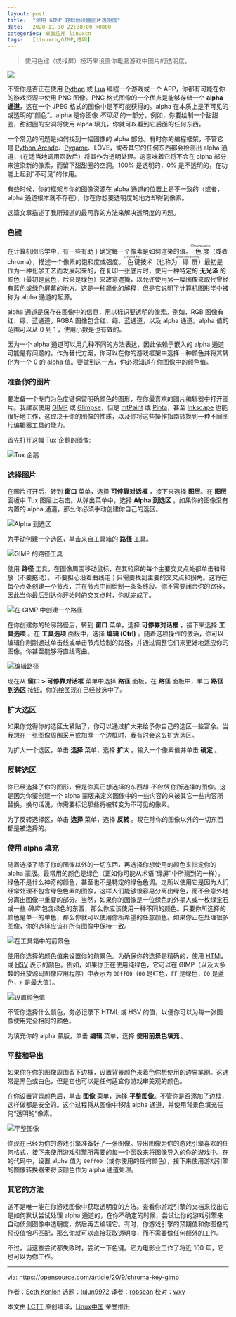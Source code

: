 ```yaml
---
layout: post
title:	"使用 GIMP 轻松地设置图片透明度"
date:	2020-11-30 22:38:00 +0800 
categories:	桌面应用 linuxcn 
tags:	[linuxcn,GIMP,透明]
---
```




> 
> 使用色键（或绿屏）技巧来设置你电脑游戏中图片的透明度。
> 
> 
> 


![](/Asserts/Images/album/202011/30/223815rdmrgx1109ngng0g.jpg)


不管你是否正在使用 [Python](https://opensource.com/article/17/10/python-101) 或 [Lua](https://opensource.com/article/17/4/how-program-games-raspberry-pi) 编程一个游戏或一个 APP，你都有可能在你的游戏资源中使用 PNG 图像。PNG 格式图像的一个优点是能够存储一个 **alpha 通道**，这在一个 JPEG 格式的图像中是不可能获得的。alpha 在本质上是不可见的或透明的“颜色”。alpha 是你图像 *不可见* 的一部分。例如，你要绘制一个甜甜圈，甜甜圈的空洞将使用 alpha 填充，你就可以看到它后面的任何东西。


一个常见的问题是如何找到一幅图像的 alpha 部分。有时你的编程框架，不管它是 [Python Arcade](https://opensource.com/article/18/4/easy-2d-game-creation-python-and-arcade)、[Pygame](https://opensource.com/article/17/12/game-framework-python)、LÖVE，或者其它的任何东西都会检测出 alpha 通道，（在适当地调用函数后）将其作为透明处理。这意味着它将不会在 alpha 部分来渲染新的像素，而留下甜甜圈的空洞。100% 是透明的，0% 是不透明的，在功能上起到“不可见”的作用。


有些时候，你的框架与你的图像资源在 alpha 通道的位置上是不一致的（或者，alpha 通道根本就不存在），你在你想要透明度的地方却得到像素。


这篇文章描述了我所知道的最可靠的方法来解决透明度的问题。


### 色键


在计算机图形学中，有一些有助于确定每一个像素是如何渲染的值。<ruby> 色度 <rt>  Chrominance </rt></ruby>（或者 chroma），描述一个像素的饱和度或强度。<ruby> 色键 <rt>  chroma key </rt></ruby>技术（也称为<ruby> 绿屏 <rt>  green screening </rt></ruby>）最初是作为一种化学工艺而发展起来的，在复印一张底片时，使用一种特定的 **无光泽** 的颜色（最初是蓝色，后来是绿色）来故意遮掩，以允许使用另一幅图像来取代曾经有蓝色或绿色屏幕的地方。这是一种简化的解释，但是它说明了计算机图形学中被称为 alpha 通道的起源。


alpha 通道是保存在图像中的信息，用以标识要透明的像素。例如，RGB 图像有红、绿、蓝通道。RGBA 图像包含红、绿、蓝通道，以及 alpha 通道。alpha 值的范围可以从 0 到 1 ，使用小数是也有效的。


因为一个 alpha 通道可以用几种不同的方法表达，因此依赖于嵌入的 alpha 通道可能是有问题的。作为替代方案，你可以在你的游戏框架中选择一种颜色并将其转化为一个 0 的 alpha 值。要做到这一点，你必须知道在你图像中的颜色值。


### 准备你的图片


要准备一个专门为色度键保留明确颜色的图形，在你最喜欢的图片编辑器中打开图片。我建议使用 [GIMP](http://gimp.org) 或 [Glimpse](https://glimpse-editor.github.io)，但是 [mtPaint](https://opensource.com/article/17/2/mtpaint-pixel-art-animated-gifs) 或 [Pinta](https://www.pinta-project.com/)，甚至 [Inkscape](http://inkscape.org) 也能很好地工作，这取决于你的图像的性质，以及你将这些操作指南转换到一种不同图片编辑器工具的能力。


首先打开这幅 Tux 企鹅的图像:


![Tux 企鹅](/Asserts/Images/album/202011/30/223942mb8lko10zkepee1m.png "Tux the penguin")


### 选择图片


在图片打开后，转到 **窗口** 菜单，选择 **可停靠对话框** ，接下来选择 **图层**。在 **图层** 面板中 Tux 图层上右击。从弹出菜单中，选择 **Alpha 到选区** 。如果你的图像没有内置的 alpha 通道，那么你必须手动创建你自己的选区。


![Alpha 到选区](/Asserts/Images/album/202011/30/223842pm52mjmmmb65sbar.jpg "Alpha to selection")


为手动创建一个选区，单击来自工具箱的 **路径** 工具。


![GIMP 的路径工具](/Asserts/Images/album/202011/30/223845pyxo6wdjo8xyocjc.jpg "GIMP Paths tool")


使用 **路径** 工具，在图像周围移动鼠标，在其轮廓的每个主要交叉点处都单击和释放（不要拖动）。 不要担心沿着曲线走；只需要找到主要的交叉点和拐角。这将在每个点处创建一个节点，并在节点中间绘制一条条线段。你不需要闭合你的路径，因此当你最后到达你开始时的交叉点时，你就完成了。


![在 GIMP 中创建一个路径](/Asserts/Images/album/202011/30/223847y6zh0hdg9dky8h9d.jpg "Create a path in GIMP")


在你创建你的轮廓路径后，转到 **窗口** 菜单，选择 **可停靠对话框** ，接下来选择 **工具选项** 。在 **工具选项** 面板中，选择 **编辑 (Ctrl)** 。随着这项操作的激活，你可以编辑你刚刚通过单击线或单击节点绘制的路径，并通过调整它们来更好地适应你的图像。你甚至能够将直线弯曲。


![编辑路径](/Asserts/Images/album/202011/30/223851vqtrktrrkrazuru5.jpg "Edit path")


现在从 **窗口 > 可停靠对话框** 菜单中选择 **路径** 面板。在 **路径** 面板中，单击 **路径到选区** 按钮。你的绘图现在已经被选中了。


### 扩大选区


如果你觉得你的选区太紧贴了，你可以通过扩大来给予你自己的选区一些富余。当我想在一张图像周围采用或加厚一个边框时，我有时会这么扩大选区。


为扩大一个选区，单击 **选择** 菜单，选择 **扩大** 。输入一个像素值并单击 **确定** 。


### 反转选区


你已经选择了你的图形，但是你真正想选择的东西却 *不包括* 你所选择的图像。这是因为你要创建一个 alpha 蒙版来定义图像中的一些内容的来被其它一些内容所替换。换句话说，你需要标记那些将被转变为不可见的像素。


为了反转选择区，单击 **选择** 菜单，选择 **反转** 。现在除你的图像以外的一切东西都是被选择的。


### 使用 alpha 填充


随着选择了除了你的图像以外的一切东西，再选择你想使用的颜色来指定你的 alpha 蒙版。最常用的颜色是绿色（正如你可能从术语“绿屏”中所猜到的一样）。绿色不是什么神奇的颜色，甚至也不是特定的绿色色调。之所以使用它是因为人们经常处理不包含绿色色素的图像，这样人们能够很容易分离出绿色，而不会意外地分离出图像中重要的部分。当然，如果你的图像是一位绿色的外星人或一枚绿宝石或一些 *确实* 包含绿色的东西，那么你应该使用一种不同的颜色。只要你所选择的颜色是单一的单色，那么你就可以使用你所希望的任意颜色。如果你正在处理很多图像，你的选择应该在所有图像中保持一致。


![在工具箱中的前景色](/Asserts/Images/album/202011/30/223852kmm22i29u9lrl3r6.jpg "Foreground color in toolbox")


使用你选择的颜色值来设置你的前景色。为确保你的选择是精确的，使用 [HTML](https://www.w3schools.com/colors/colors_picker.asp) 或 [HSV](https://en.wikipedia.org/wiki/HSL_and_HSV) 表示的颜色。例如，如果你正在使用纯绿色，它可以在 GIMP（以及大多数的开放源码图像应用程序）中表示为 `00ff00`（`00` 是红色，`FF` 是绿色，`00` 是蓝色，`F` 是最大值）。


![设置颜色值](/Asserts/Images/album/202011/30/223858nv4jlkjjjjkllsn6.jpg "Setting color values")


不管你选择什么颜色，务必记录下 HTML 或 HSV 的值，以便你可以为每一张图像使用完全相同的颜色。


为填充你的 alpha 蒙版，单击 **编辑** 菜单，选择 **使用前景色填充** 。


### 平整和导出


如果你在你的图像周围留下边框，设置背景颜色来着色你想使用的边界笔刷。这通常是黑色或白色，但是它也可以是任何适宜你游戏审美观的颜色。


在你设置背景颜色后，单击 **图像** 菜单，选择 **平整图像**。不管你是否添加了边框，这样做都是安全的。这个过程将从图像中移除 alpha 通道，并使用背景色填充任何“透明的”像素。


![平整图像](/Asserts/Images/album/202011/30/223903dek7zo9zwz45mie3.jpg "Flattening image")


你现在已经为你的游戏引擎准备好了一张图像。导出图像为你的游戏引擎喜欢的任何格式，接下来使用游戏引擎所需要的每一个函数来将图像导入的你的游戏中。在的代码中，设置 alpha 值为 `00ff00`（或你使用的任何颜色），接下来使用游戏引擎的图像转换器来将该颜色作为 alpha 通道处理。


### 其它的方法


这不是唯一能在你游戏图像中获取透明度的方法。查看你游戏引擎的文档来找出它是如何默认尝试处理 alpha 通道的，在你不确定的时候，尝试让你的游戏引擎来自动侦测图像中透明度，然后再去编辑它。有时，你游戏引擎的预期值和你图像的预设值恰巧匹配，那么你就可以直接获取透明度，而不需要做任何额外的工作。


不过，当这些尝试都失败时，尝试一下色键。它为电影业工作了将近 100 年，它也可以为你工作。




---


via: <https://opensource.com/article/20/9/chroma-key-gimp>


作者：[Seth Kenlon](https://opensource.com/users/seth) 选题：[lujun9972](https://github.com/lujun9972) 译者：[robsean](https://github.com/robsean) 校对：[wxy](https://github.com/wxy)


本文由 [LCTT](https://github.com/LCTT/TranslateProject) 原创编译，[Linux中国](https://linux.cn/) 荣誉推出

